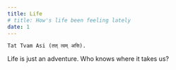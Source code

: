 ```yaml
---
title: Life
# title: How's life been feeling lately
date: 1
---
```


`Tat Tvam Asi (तत् त्वम् असि).`

Life is just an adventure. Who knows where it takes us? 


